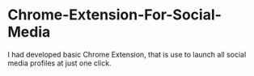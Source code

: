 # Chrome-Extension-For-Social-Media
I had developed basic Chrome Extension, that is use to launch all social media profiles at just one click.
